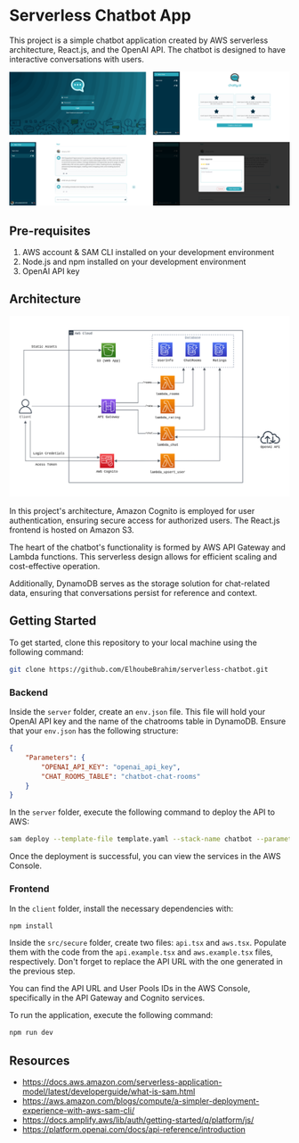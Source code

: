 # Serverless Chatbot App

This project is a simple chatbot application created by AWS serverless architecture, React.js, and the OpenAI API. The chatbot is designed to have interactive conversations with users.

![Screenshots](./screenshots.png)


## Pre-requisites

1. AWS account & SAM CLI installed on your development environment
2. Node.js and npm installed on your development environment
3. OpenAI API key

## Architecture

![Architecture](./architecture.png)

In this project's architecture, Amazon Cognito is employed for user authentication, ensuring secure access for authorized users. The React.js frontend is hosted on Amazon S3.

The heart of the chatbot's functionality is formed by AWS API Gateway and Lambda functions. This serverless design allows for efficient scaling and cost-effective operation.

Additionally, DynamoDB serves as the storage solution for chat-related data, ensuring that conversations persist for reference and context.

## Getting Started

To get started, clone this repository to your local machine using the following command:

```bash
git clone https://github.com/ElhoubeBrahim/serverless-chatbot.git
```

### Backend

Inside the `server` folder, create an `env.json` file. This file will hold your OpenAI API key and the name of the chatrooms table in DynamoDB. Ensure that your `env.json` has the following structure:

```json
{
	"Parameters": {
		"OPENAI_API_KEY": "openai_api_key",
		"CHAT_ROOMS_TABLE": "chatbot-chat-rooms"
	}
}
```

In the `server` folder, execute the following command to deploy the API to AWS: 

```bash
sam deploy --template-file template.yaml --stack-name chatbot --parameter-overrides $(cat env.json)
```

Once the deployment is successful, you can view the services in the AWS Console.

### Frontend

In the `client` folder, install the necessary dependencies with:

```bash
npm install
```

Inside the `src/secure` folder, create two files: `api.tsx` and `aws.tsx`. Populate them with the code from the `api.example.tsx` and `aws.example.tsx` files, respectively. Don't forget to replace the API URL with the one generated in the previous step.

You can find the API URL and User Pools IDs in the AWS Console, specifically in the API Gateway and Cognito services.

To run the application, execute the following command:

```bash
npm run dev
```

## Resources

- https://docs.aws.amazon.com/serverless-application-model/latest/developerguide/what-is-sam.html
- https://aws.amazon.com/blogs/compute/a-simpler-deployment-experience-with-aws-sam-cli/
- https://docs.amplify.aws/lib/auth/getting-started/q/platform/js/
- https://platform.openai.com/docs/api-reference/introduction
